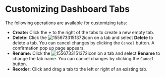 [title]: # (Customizing Dashboard Tabs)
[tags]: # (XXX)
[priority]: # (10)

# Customizing Dashboard Tabs

The following operations are available for customizing tabs:

- **Create:** Click the **+** to the right of the tabs to create a new empty tab.
- **Delete:** Click the ![1556733151372](assets/1556733151372.png)icon on a tab and select **Delete** to delete a tab. You can cancel changes by clicking the `Cancel` button. A confirmation pop up page appears.
- **Rename:** Click the ![1556733151372](assets/1556733151372.png)icon on a tab and select **Rename** to change the tab name. You can cancel changes by clicking the `Cancel` button. 
- **Reorder:** Click and drag a tab to the left or right of an existing tab. 
